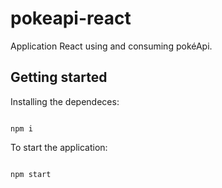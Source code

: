 # pokeapi-react
Application React using and consuming pokéApi.

## Getting started

Installing the dependeces:

```

npm i

```

To start the application:

```

npm start

```
